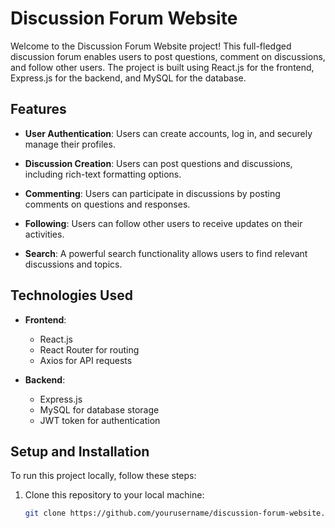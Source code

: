 # Discussion Forum Website

Welcome to the Discussion Forum Website project! This full-fledged discussion forum enables users to post questions, comment on discussions, and follow other users. The project is built using React.js for the frontend, Express.js for the backend, and MySQL for the database.

## Features

- **User Authentication**: Users can create accounts, log in, and securely manage their profiles.

- **Discussion Creation**: Users can post questions and discussions, including rich-text formatting options.

- **Commenting**: Users can participate in discussions by posting comments on questions and responses.

- **Following**: Users can follow other users to receive updates on their activities.

- **Search**: A powerful search functionality allows users to find relevant discussions and topics.

## Technologies Used

- **Frontend**:
  - React.js
  - React Router for routing
  - Axios for API requests

- **Backend**:
  - Express.js
  - MySQL for database storage
  - JWT token for authentication
    
## Setup and Installation

To run this project locally, follow these steps:

1. Clone this repository to your local machine:

   ```bash
   git clone https://github.com/yourusername/discussion-forum-website.git
